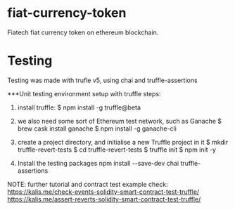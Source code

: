 # fiat-currency-token
Fiatech fiat currency token on ethereum blockchain.

# Testing
Testing was made with trufle v5, using chai and truffle-assertions

***Unit testing environment setup with truffle steps:
1. install truffle:
$ npm install -g truffle@beta

2. we also need some sort of Ethereum test network, such as Ganache
$ brew cask install ganache
$ npm install -g ganache-cli

3. create a project directory, and initialise a new Truffle project in it
$ mkdir truffle-revert-tests
$ cd truffle-revert-tests
$ truffle init
$ npm init -y

4. Install the testing packages
npm install --save-dev chai truffle-assertions

NOTE:
further tutorial and contract test example check:
https://kalis.me/check-events-solidity-smart-contract-test-truffle/
https://kalis.me/assert-reverts-solidity-smart-contract-test-truffle/
